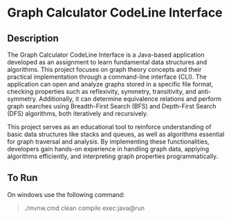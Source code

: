 # Graph Calculator CodeLine Interface

## Description

The Graph Calculator CodeLine Interface is a Java-based application developed as an assignment to learn fundamental data structures and algorithms. This project focuses on graph theory concepts and their practical implementation through a command-line interface (CLI). The application can open and analyze graphs stored in a specific file format, checking properties such as reflexivity, symmetry, transitivity, and anti-symmetry. Additionally, it can determine equivalence relations and perform graph searches using Breadth-First Search (BFS) and Depth-First Search (DFS) algorithms, both iteratively and recursively.

This project serves as an educational tool to reinforce understanding of basic data structures like stacks and queues, as well as algorithms essential for graph traversal and analysis. By implementing these functionalities, developers gain hands-on experience in handling graph data, applying algorithms efficiently, and interpreting graph properties programmatically.

## To Run
On windows use the following command:

>./mvnw.cmd clean compile exec:java@run

